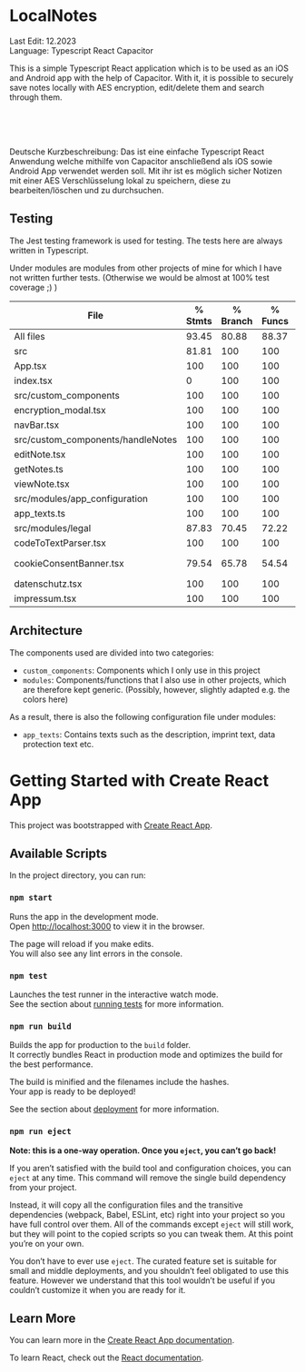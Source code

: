 
# LocalNotes

Last Edit: 12.2023 <br>
Language: Typescript React Capacitor<br>

This is a simple Typescript React application which is to be used as an iOS and Android app with the help of Capacitor. 
With it, it is possible to securely save notes locally with AES encryption, edit/delete them and search through them.

<br><br><br>

Deutsche Kurzbeschreibung:
Das ist eine einfache Typescript React Anwendung welche mithilfe von Capacitor anschließend als iOS sowie Android App verwendet werden soll. 
Mit ihr ist es möglich sicher Notizen mit einer AES Verschlüsselung lokal zu speichern, diese zu bearbeiten/löschen und zu durchsuchen.

## Testing
The Jest testing framework is used for testing.
The tests here are always written in Typescript. 

Under modules are modules from other projects of mine for which I have not written further tests. (Otherwise we would be almost at 100% test coverage ;) )


File                               | % Stmts | % Branch | % Funcs | % Lines | Uncovered Line #s   
-----------------------------------|---------|----------|---------|---------|---------------------
All files                          |   93.45 |    80.88 |   88.37 |    94.3 |                     
 src                               |   81.81 |      100 |     100 |   81.81 |                     
  App.tsx                          |     100 |      100 |     100 |     100 |                     
  index.tsx                        |       0 |      100 |     100 |       0 | 6-9                 
 src/custom_components             |     100 |      100 |     100 |     100 |                     
  encryption_modal.tsx             |     100 |      100 |     100 |     100 |                     
  navBar.tsx                       |     100 |      100 |     100 |     100 |                     
 src/custom_components/handleNotes |     100 |      100 |     100 |     100 |                     
  editNote.tsx                     |     100 |      100 |     100 |     100 |                     
  getNotes.ts                      |     100 |      100 |     100 |     100 |                     
  viewNote.tsx                     |     100 |      100 |     100 |     100 |                     
 src/modules/app_configuration     |     100 |      100 |     100 |     100 |                     
  app_texts.ts                     |     100 |      100 |     100 |     100 |                     
 src/modules/legal                 |   87.83 |    70.45 |   72.22 |   90.27 |                     
  codeToTextParser.tsx             |     100 |      100 |     100 |     100 |                     
  cookieConsentBanner.tsx          |   79.54 |    65.78 |   54.54 |   83.33 | 23,45,50,56,198-217 
  datenschutz.tsx                  |     100 |      100 |     100 |     100 |                     
  impressum.tsx                    |     100 |      100 |     100 |     100 |                     


## Architecture
The components used are divided into two categories:
- `custom_components`: Components which I only use in this project
- `modules`: Components/functions that I also use in other projects, which are therefore kept generic. (Possibly, however, slightly adapted e.g. the colors here)

As a result, there is also the following configuration file under modules:
- `app_texts`: Contains texts such as the description, imprint text, data protection text etc.

# Getting Started with Create React App

This project was bootstrapped with [Create React App](https://github.com/facebook/create-react-app).

## Available Scripts

In the project directory, you can run:

### `npm start`

Runs the app in the development mode.\
Open [http://localhost:3000](http://localhost:3000) to view it in the browser.

The page will reload if you make edits.\
You will also see any lint errors in the console.

### `npm test`

Launches the test runner in the interactive watch mode.\
See the section about [running tests](https://facebook.github.io/create-react-app/docs/running-tests) for more information.

### `npm run build`

Builds the app for production to the `build` folder.\
It correctly bundles React in production mode and optimizes the build for the best performance.

The build is minified and the filenames include the hashes.\
Your app is ready to be deployed!

See the section about [deployment](https://facebook.github.io/create-react-app/docs/deployment) for more information.

### `npm run eject`

**Note: this is a one-way operation. Once you `eject`, you can’t go back!**

If you aren’t satisfied with the build tool and configuration choices, you can `eject` at any time. This command will remove the single build dependency from your project.

Instead, it will copy all the configuration files and the transitive dependencies (webpack, Babel, ESLint, etc) right into your project so you have full control over them. All of the commands except `eject` will still work, but they will point to the copied scripts so you can tweak them. At this point you’re on your own.

You don’t have to ever use `eject`. The curated feature set is suitable for small and middle deployments, and you shouldn’t feel obligated to use this feature. However we understand that this tool wouldn’t be useful if you couldn’t customize it when you are ready for it.

## Learn More

You can learn more in the [Create React App documentation](https://facebook.github.io/create-react-app/docs/getting-started).

To learn React, check out the [React documentation](https://reactjs.org/).
